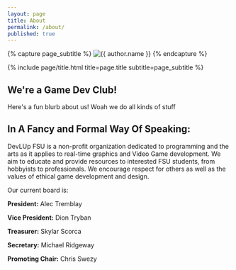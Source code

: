 ```yaml
---
layout: page
title: About
permalink: /about/
published: true
---
```


<div class="page" markdown="1">

{% capture page_subtitle %}
<img
    class="me"
    alt="{{ author.name }}"
    src="{{ site.author.photo | relative_url }}"
    srcset="{{ site.author.photo2x | relative_url }} 2x"
/>
{% endcapture %}

{% include page/title.html title=page.title subtitle=page_subtitle %}

## We're a Game Dev Club!

Here's a fun blurb about us! Woah we do all kinds of stuff

## In A Fancy and Formal Way Of Speaking:

DevLUp FSU is a non-profit organization dedicated to programming and the arts as it applies to real-time graphics and Video Game development. We aim to educate and provide resources to interested FSU students, from hobbyists to professionals. We encourage respect for others as well as the values of ethical game development and design.

Our current board is:

**President:** Alec Tremblay

**Vice President:** Dion Tryban

**Treasurer:** Skylar Scorca

**Secretary:** Michael Ridgeway

**Promoting Chair:** Chris Swezy

</div>
